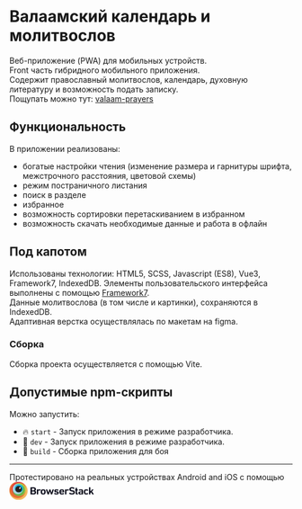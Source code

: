 # Валаамский календарь и молитвослов
Веб-приложение (PWA) для мобильных устройств.  
Front часть гибридного мобильного приложения.  
Содержит православный молитвослов, календарь, духовную литературу и возможность подать записку.   
Пощупать можно тут: [valaam-prayers](https://valaam.ru/prayers-app/)

## Функциональность

В приложении реализованы:
+ богатые настройки чтения (изменение размера и гарнитуры шрифта, межстрочного расстояния, цветовой схемы)
+ режим постраничного листания
+ поиск в разделе
+ избранное
+ возможность сортировки перетаскиванием в избранном
+ возможность скачать необходимые данные и работа в офлайн


## Под капотом

Использованы технологии: HTML5, SCSS, Javascript (ES8), Vue3, Framework7, IndexedDB.
Элементы пользовательского интерфейса выполнены с помощью [Framework7](https://framework7.io/docs/).  
Данные молитвослова (в том числе и картинки), сохраняются в IndexedDB.  
Адаптивная верстка осуществлялась по макетам на figma.  

### Сборка
Сборка проекта осуществляется с помощью Vite.  

## Допустимые npm-скрипты

Можно запустить:

* 🔥 `start` - Запуск приложения в режиме разработчика.
* 🔧 `dev` - Запуск приложения в режиме разработчика.
* 🔧 `build` - Сборка приложения для боя

-----
Протестировано на реальных устройствах Android and iOS с помощью   
<a href="https://www.browserstack.com/" target="_blanck" ><img src="https://raw.githubusercontent.com/vl-yaroslavtsev/valaam-prayers/master/src/images/Browserstack-logo%402x.png" width="150px" alt="Browserstack"></a>